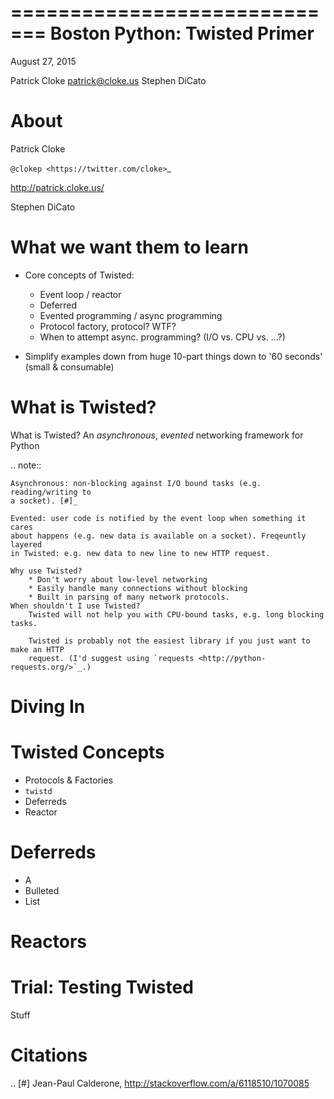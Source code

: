 =============================
Boston Python: Twisted Primer
=============================

August 27, 2015

Patrick Cloke <patrick@cloke.us>
Stephen DiCato


About
=====

Patrick Cloke

`@clokep <https://twitter.com/cloke>`_

http://patrick.cloke.us/

Stephen DiCato

What we want them to learn
==========================

* Core concepts of Twisted:
    * Event loop / reactor
    * Deferred
    * Evented programming / async programming
    * Protocol factory, protocol? WTF?
    * When to attempt async. programming? (I/O vs. CPU vs. ...?)

* Simplify examples down from huge 10-part things down to '60 seconds' (small & consumable)

What is Twisted?
================

What is Twisted?
    An *asynchronous*, *evented* networking framework for Python

.. note::

    Asynchronous: non-blocking against I/O bound tasks (e.g. reading/writing to
    a socket). [#]_

    Evented: user code is notified by the event loop when something it cares
    about happens (e.g. new data is available on a socket). Freqeuntly layered
    in Twisted: e.g. new data to new line to new HTTP request.

    Why use Twisted?
        * Don't worry about low-level networking
        * Easily handle many connections without blocking
        * Built in parsing of many network protocols.
    When shouldn't I use Twisted?
        Twisted will not help you with CPU-bound tasks, e.g. long blocking tasks.

        Twisted is probably not the easiest library if you just want to make an HTTP
        request. (I'd suggest using `requests <http://python-requests.org/>`_.)

Diving In
=========





Twisted Concepts
================

* Protocols & Factories
* ``twistd``
* Deferreds
* Reactor


Deferreds
=========

* A
* Bulleted
* List


Reactors
========


Trial: Testing Twisted
======================

Stuff


Citations
=========

.. [#] Jean-Paul Calderone, http://stackoverflow.com/a/6118510/1070085
